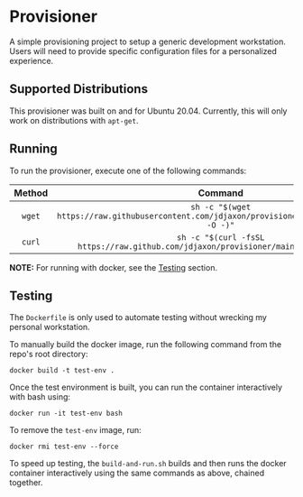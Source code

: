 # Provisioner
A simple provisioning project to setup a generic development workstation.
Users will need to provide specific configuration files for a personalized experience.

## Supported Distributions
This provisioner was built on and for Ubuntu 20.04. Currently, this will only work on distributions with `apt-get`.

## Running
To run the provisioner, execute one of the following commands:

| Method | Command |
|:-:|:-:|
| `wget` | `sh -c "$(wget https://raw.githubusercontent.com/jdjaxon/provisioner/main/provision.sh -O -)"` |
| `curl` | `sh -c "$(curl -fsSL https://raw.github.com/jdjaxon/provisioner/main/provision.sh)"` |

**NOTE:** For running with docker, see the [Testing](#testing) section.

## Testing
The `Dockerfile` is only used to automate testing without wrecking my personal workstation.

To manually build the docker image, run the following command from the repo's root directory:
```
docker build -t test-env .
```

Once the test environment is built, you can run the container interactively with bash using:
```
docker run -it test-env bash
```

To remove the `test-env` image, run:
```
docker rmi test-env --force
```

To speed up testing, the `build-and-run.sh` builds and then runs the docker container interactively
using the same commands as above, chained together.
